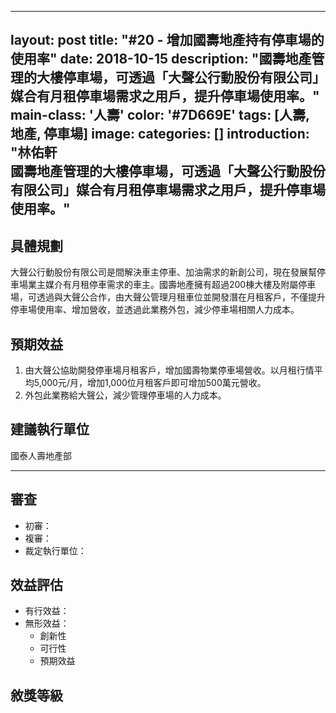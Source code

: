 ----
layout: post
title: "#20 - 增加國壽地產持有停車場的使用率"
date: 2018-10-15 
description: "國壽地產管理的大樓停車場，可透過「大聲公行動股份有限公司」媒合有月租停車場需求之用戶，提升停車場使用率。"
main-class: '人壽'
color: '#7D669E'
tags: [人壽, 地產, 停車場]
image: 
categories: []
introduction: "林佑軒<br />國壽地產管理的大樓停車場，可透過「大聲公行動股份有限公司」媒合有月租停車場需求之用戶，提升停車場使用率。"
---

## 具體規劃
大聲公行動股份有限公司是間解決車主停車、加油需求的新創公司，現在發展幫停車場業主媒介有月租停車需求的車主。國壽地產擁有超過200棟大樓及附屬停車場，可透過與大聲公合作，由大聲公管理月租車位並開發潛在月租客戶，不僅提升停車場使用率、增加營收，並透過此業務外包，減少停車場相關人力成本。



## 預期效益
1. 由大聲公協助開發停車場月租客戶，增加國壽物業停車場營收。以月租行情平均5,000元/月，增加1,000位月租客戶即可增加500萬元營收。
2. 外包此業務給大聲公，減少管理停車場的人力成本。




## 建議執行單位
國泰人壽地產部

---

## 審查
- 初審：
- 複審：
- 裁定執行單位：


## 效益評估
- 有行效益：
- 無形效益：
  + 創新性
  + 可行性
  + 預期效益

## 敘獎等級
